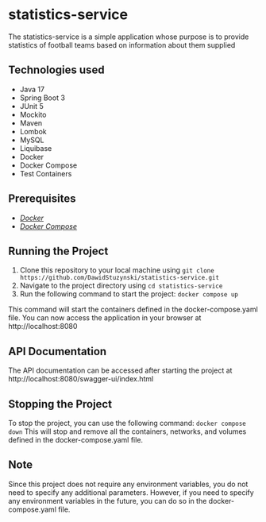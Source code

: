 # statistics-service
The statistics-service is a simple application whose purpose is to provide statistics of football teams based on information about them supplied

## Technologies used
* Java 17
* Spring Boot 3
* JUnit 5
* Mockito
* Maven
* Lombok
* MySQL
* Liquibase
* Docker
* Docker Compose
* Test Containers

## Prerequisites
- [_Docker_](https://docs.docker.com/get-docker/)
- [_Docker Compose_](https://docs.docker.com/compose/install/)


## Running the Project
1. Clone this repository to your local machine using `git clone https://github.com/DawidStuzynski/statistics-service.git`
2. Navigate to the project directory using `cd statistics-service`
3. Run the following command to start the project: `docker compose up`

This command will start the containers defined in the docker-compose.yaml file. You can now access the application in your browser at http://localhost:8080

## API Documentation
The API documentation can be accessed after starting the project at http://localhost:8080/swagger-ui/index.html

## Stopping the Project
To stop the project, you can use the following command: `docker compose down`
This will stop and remove all the containers, networks, and volumes defined in the docker-compose.yaml file.

## Note 
Since this project does not require any environment variables, you do not need to specify any additional parameters. However, if you need to specify any environment variables in the future, you can do so in the docker-compose.yaml file.
